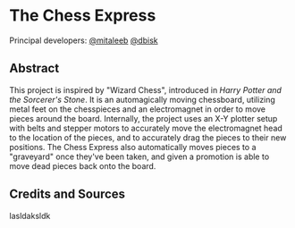 # The Chess Express

Principal developers: [@mitaleeb](github.com/mitaleeb) [@dbisk](github.com/dbisk)

## Abstract

This project is inspired by "Wizard Chess", introduced in _Harry Potter and the Sorcerer's Stone_. It is an automagically moving chessboard, utilizing metal feet on the chesspieces and an electromagnet in order to move pieces around the board. Internally, the project uses an X-Y plotter setup with belts and stepper motors to accurately move the electromagnet head to the location of the pieces, and to accurately drag the pieces to their new positions. The Chess Express also automatically moves pieces to a "graveyard" once they've been taken, and given a promotion is able to move dead pieces back onto the board.

## Credits and Sources

lasldaksldk